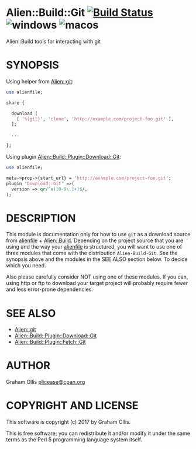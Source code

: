 # Alien::Build::Git [![Build Status](https://secure.travis-ci.org/plicease/Alien-Build-Git.png)](http://travis-ci.org/plicease/Alien-Build-Git) ![windows](https://github.com/plicease/Alien-Build-Git/workflows/windows/badge.svg) ![macos](https://github.com/plicease/Alien-Build-Git/workflows/macos/badge.svg)

Alien::Build tools for interacting with git

# SYNOPSIS

Using helper from [Alien::git](https://metacpan.org/pod/Alien::git):

```perl
use alienfile;

share {

  download [
    [ '%{git}', 'clone', 'http://example.com/project-foo.git' ],
  ];

  ...

};
```

Using plugin [Alien::Build::Plugin::Download::Git](https://metacpan.org/pod/Alien::Build::Plugin::Download::Git):

```perl
use alienfile;

meta->prop->{start_url} = 'http://example.com/project-foo.git';
plugin 'Download::Git' =>(
  version => qr/^v([0-9\.]+)$/,
);
```

# DESCRIPTION

This module is documentation only for how to use `git` as a download source
from [alienfile](https://metacpan.org/pod/alienfile) + [Alien::Build](https://metacpan.org/pod/Alien::Build).  Depending on the project source that you
are using and the way your [alienfile](https://metacpan.org/pod/alienfile) is structured, you will want to use
one of three modules that come with the distribution `Alien-Build-Git`.
See the synopsis above and the modules in the SEE ALSO section below.  To decide
which you need.

Also please carefully consider NOT using one of these modules.  If you can,
using http or ftp to download your target project will probably require fewer
and less error-prone dependencies.

# SEE ALSO

- [Alien::git](https://metacpan.org/pod/Alien::git)
- [Alien::Build::Plugin::Download::Git](https://metacpan.org/pod/Alien::Build::Plugin::Download::Git)
- [Alien::Build::Plugin::Fetch::Git](https://metacpan.org/pod/Alien::Build::Plugin::Fetch::Git)

# AUTHOR

Graham Ollis <plicease@cpan.org>

# COPYRIGHT AND LICENSE

This software is copyright (c) 2017 by Graham Ollis.

This is free software; you can redistribute it and/or modify it under
the same terms as the Perl 5 programming language system itself.
